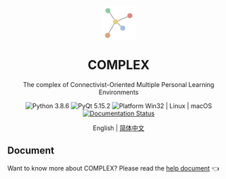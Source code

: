 <p align="center">
  <img width="15%" align="center" src="docs/source/_static/images/logo.jpg" alt="logo">
</p>
  <h1 align="center">
  COMPLEX
</h1>
<p align="center">
  The complex of Connectivist-Oriented Multiple Personal Learning Environments
</p>

<p align="center">

  <a style="text-decoration:none">
    <img src="https://img.shields.io/badge/Python-3.8.6-blue.svg?color=00B16A" alt="Python 3.8.6"/>
  </a>

  <a style="text-decoration:none">
    <img src="https://img.shields.io/badge/PyQt-5.15.2-blue?color=00B16A" alt="PyQt 5.15.2"/>
  </a>

  <a style="text-decoration:none">
    <img src="https://img.shields.io/badge/Platform-Win32%20|%20Linux%20|%20macOS-blue?color=00B16A" alt="Platform Win32 | Linux | macOS"/>
  </a>
 
  <a href='https://complex-docs.readthedocs.io/en/latest/?badge=latest'>
     <img src='https://readthedocs.org/projects/complex-docs/badge/?version=latest' alt='Documentation Status' />
 </a>
</p>

<p align="center">
English | <a href="docs/README_zh.md">简体中文</a>
</p>


## Document
Want to know more about COMPLEX? Please read the [help document](complex-docs.readthedocs.io) 👈
 
